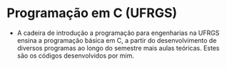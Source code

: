 # Programação em C (UFRGS)

- A cadeira de introdução a programação para engenharias na UFRGS ensina a programação básica em C, a partir do desenvolvimento de diversos programas ao longo do semestre mais aulas teóricas. Estes são os códigos desenvolvidos por mim.